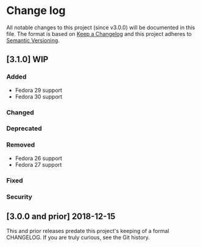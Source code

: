 <!--
# This file is part of the doubledog-apache Puppet module.
# Copyright 2018-2019 John Florian
# SPDX-License-Identifier: GPL-3.0-or-later

Template

## [VERSION] DATE/WIP
### Added
### Changed
### Deprecated
### Removed
### Fixed
### Security

-->

# Change log

All notable changes to this project (since v3.0.0) will be documented in this file.  The format is based on [Keep a Changelog](http://keepachangelog.com/en/1.0.0/) and this project adheres to [Semantic Versioning](http://semver.org).

## [3.1.0] WIP
### Added
- Fedora 29 support
- Fedora 30 support
### Changed
### Deprecated
### Removed
- Fedora 26 support
- Fedora 27 support
### Fixed
### Security

## [3.0.0 and prior] 2018-12-15

This and prior releases predate this project's keeping of a formal CHANGELOG.  If you are truly curious, see the Git history.

